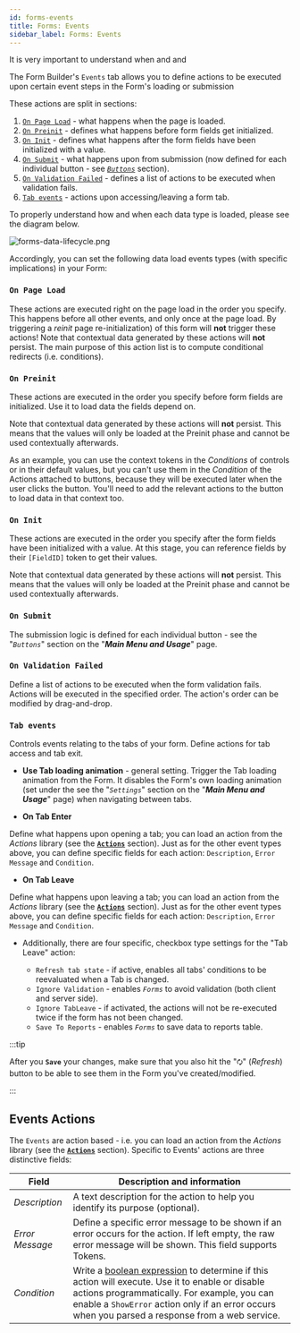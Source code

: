 ```yaml
---
id: forms-events
title: Forms: Events
sidebar_label: Forms: Events
---
```


It is very important to understand when and and 

The Form Builder's `Events` tab allows you to define actions to be executed upon certain event steps in the Form's loading or submission

These actions are split in sections:

1. [`On Page Load`](#on-page-load) - what happens when the page is loaded.
2. [`On Preinit`](#on-preinit) - defines what happens before form fields get initialized.
3. [`On Init`](#on-init) - defines what happens after the form fields have been initialized with a value.
4. [`On Submit`](#on-submit) - what happens upon from submission (now defined for each individual button - see [*`Buttons`*](#buttons) section).
5. [`On Validation Failed`](#on-validation-failed) - defines a list of actions to be executed when validation fails.
6. [`Tab events`](#tab-events) - actions upon accessing/leaving a form tab.


To properly understand how and when each data type is loaded, please see the diagram below.

<img src="/img/forms-data-lifecycle.png" alt="forms-data-lifecycle.png"></img>

Accordingly, you can set the following data load events types (with specific implications) in your Form:

### `On Page Load`

These actions are executed right on the page load in the order you specify. This happens before all other events, and only once at the page load. By triggering a *reinit* page re-initialization) of this form will **not** trigger these actions! Note that contextual data generated by these actions will **not** persist. The main purpose of this action list is to compute conditional redirects (i.e. conditions).

### `On Preinit`

These actions are executed in the order you specify before form fields are initialized. Use it to load data the fields depend on.

Note that contextual data generated by these actions will **not** persist. This means that the values will only be loaded at the Preinit phase and cannot be used contextually afterwards.

As an example, you can use the context tokens in the *Conditions* of controls or in their default values, but you can't use them in the *Condition* of the Actions attached to buttons, because they will be executed later when the user clicks the button. You'll need to add the relevant actions to the button to load data in that context too.

### `On Init`

These actions are executed in the order you specify after the form fields have been initialized with a value. At this stage, you can reference fields by their `[FieldID]` token to get their values. 

Note that contextual data generated by these actions will **not** persist. This means that the values will only be loaded at the Preinit phase and cannot be used contextually afterwards.

### `On Submit`

The submission logic is defined for each individual button - see the "*`Buttons`*" section on the "***Main Menu and Usage***" page.

### `On Validation Failed`

Define a list of actions to be executed when the form validation fails. Actions will be executed in the specified order. The action's order can be modified by drag-and-drop.

### `Tab events`

Controls events relating to the tabs of your form. Define actions for tab access and tab exit.

- **Use Tab loading animation** - general setting. Trigger the Tab loading animation from the Form. It disables the Form's own loading animation (set under the see the "*`Settings`*" section on the "***Main Menu and Usage***" page) when navigating between tabs.

- **On Tab Enter**

Define what happens upon opening a tab; you can load an action from the *Actions* library (see the <a href="https://learn.plantanapp.com/docs/faq" target="_blank">**`Actions`**</a> section). Just as for the other event types above, you can define specific fields for each action: `Description`, `Error Message` and `Condition`.

- **On Tab Leave**

Define what happens upon leaving a tab; you can load an action from the *Actions* library (see the <a href="https://learn.plantanapp.com/docs/faq" target="_blank">**`Actions`**</a> section). Just as for the other event types above, you can define specific fields for each action: `Description`, `Error Message` and `Condition`.

- Additionally, there are four specific, checkbox type settings for the "Tab Leave" action:

  * `Refresh tab state` - if active, enables all tabs' conditions to be reevaluated when a Tab is changed.
  * `Ignore Validation` - enables *`Forms`* to avoid validation (both client and server side).
  * `Ignore TabLeave` - if activated, the actions will not be re-executed twice if the form has not been changed.
  * `Save To Reports` - enables *`Forms`* to save data to reports table.

:::tip

After you **`Save`** your changes, make sure that you also hit the "`🗘`" (*Refresh*) button to be able to see them in the Form you've created/modified.

:::

## Events Actions

The `Events` are action based - i.e. you can load an action from the *Actions* library (see the <a href="https://learn.plantanapp.com/docs/faq" target="_blank">**`Actions`**</a> section). Specific to Events' actions are three distinctive fields:

| Field | Description and information |
|---|---|
|*Description*|A text description for the action to help you identify its purpose (optional).|
|*Error Message*|Define a specific error message to be shown if an error occurs for the action. If left empty, the raw error message will be shown. This field supports Tokens.|
|*Condition*|Write a <a href="https://en.wikipedia.org/wiki/Boolean_expression" target="_blank">boolean expression</a> to determine if this action will execute. Use it to enable or disable actions programmatically. For example, you can enable a `ShowError` action only if an error occurs when you parsed a response from a web service.|